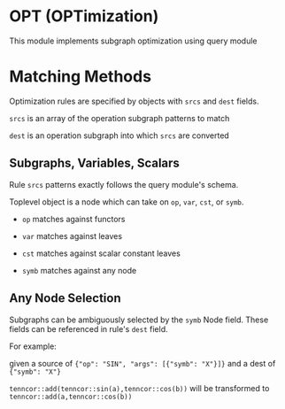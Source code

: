 # OPT (OPTimization)

This module implements subgraph optimization using query module

# Matching Methods

Optimization rules are specified by objects with `srcs` and `dest` fields.

`srcs` is an array of the operation subgraph patterns to match

`dest` is an operation subgraph into which `srcs` are converted

## Subgraphs, Variables, Scalars

Rule `srcs` patterns exactly follows the query module's schema.

Toplevel object is a node which can take on `op`, `var`, `cst`, or `symb`.

- `op` matches against functors

- `var` matches against leaves

- `cst` matches against scalar constant leaves

- `symb` matches against any node

## Any Node Selection

Subgraphs can be ambiguously selected by the `symb` Node field. These fields can be referenced in rule's `dest` field.

For example:

given a source of `{"op": "SIN", "args": [{"symb": "X"}]}`
and a dest of `{"symb": "X"}`

`tenncor::add(tenncor::sin(a),tenncor::cos(b))` will be transformed to
`tenncor::add(a,tenncor::cos(b))`

